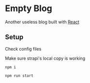 # Empty Blog
Another useless blog built with [React](https://github.com/facebook/react)

## Setup
Check config files

Make sure strapi's local copy is working

`npm i`

`npm run start`
